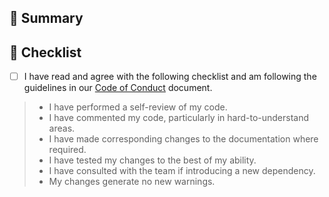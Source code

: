 <!--  
PR Title format:  
JIRA_BOARD_ABBREVIATION-JIRA_TASK_NUMBER: TITLE_OF_JIRA_TASK  
-->

## 🎯 Summary

<!-- COMPLETE JIRA LINK BELOW -->  
[<EDIT-ME>](https://apps.itsm.gov.bc.ca/jira/browse/<EDIT-ME>)

<!-- PROVIDE BELOW an explanation of your changes and any images to support your explanation -->


## 🔰 Checklist

- [ ] I have read and agree with the following checklist and am following the guidelines in our [Code of Conduct](/CODE_OF_CONDUCT.md) document.

> - I have performed a self-review of my code.
> - I have commented my code, particularly in hard-to-understand areas.
> - I have made corresponding changes to the documentation where required.
> - I have tested my changes to the best of my ability.
> - I have consulted with the team if introducing a new dependency.
> - My changes generate no new warnings.
